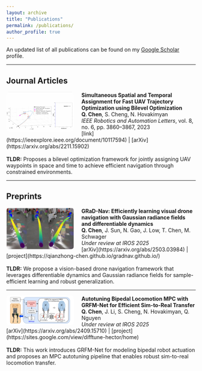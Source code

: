 ```yaml
---
layout: archive
title: "Publications"
permalink: /publications/
author_profile: true
---
```


An updated list of all publications can be found on my [Google Scholar](https://scholar.google.com/citations?user=MqU82XsAAAAJ&hl=en) profile.

---

## Journal Articles

<div class="publication">
  <img src="/images/publications/RAL_1.gif" alt="UAV traj" width="180" style="float:left; margin-right:20px; border-radius:8px;">
  <strong>Simultaneous Spatial and Temporal Assignment for Fast UAV Trajectory Optimization using Bilevel Optimization</strong>  
  <br><strong>Q. Chen</strong>, S. Cheng, N. Hovakimyan  
  <br><em>IEEE Robotics and Automation Letters</em>, vol. 8, no. 6, pp. 3860–3867, 2023  
  <br>[link](https://ieeexplore.ieee.org/document/10117594) | [arXiv](https://arxiv.org/abs/2211.15902)
  <br><br><strong>TLDR:</strong> Proposes a bilevel optimization framework for jointly assigning UAV waypoints in space and time to achieve efficient navigation through constrained environments.
</div>

---

## Preprints

<div class="publication">
  <img src="/images/publications/gradnav.png" alt="GRaD-Nav" width="180" style="float:left; margin-right:20px; border-radius:8px;">
  <strong>GRaD-Nav: Efficiently learning visual drone navigation with Gaussian radiance fields and differentiable dynamics</strong>  
  <br><strong>Q. Chen</strong>, J. Sun, N. Gao, J. Low, T. Chen, M. Schwager  
  <br><em>Under review at IROS 2025</em>  
  <br>[arXiv](https://arxiv.org/abs/2503.03984) | [project](https://qianzhong-chen.github.io/gradnav.github.io/)
  <br><br><strong>TLDR:</strong> We propose a vision-based drone navigation framework that leverages differentiable dynamics and Gaussian radiance fields for sample-efficient learning and robust generalization.
</div>

---

<div class="publication">
  <img src="/images/publications/difftune.png" alt="Difftune" width="180" style="float:left; margin-right:20px; border-radius:8px;">
  <strong>Autotuning Bipedal Locomotion MPC with GRFM-Net for Efficient Sim-to-Real Transfer</strong>  
  <br><strong>Q. Chen</strong>, J. Li, S. Cheng, N. Hovakimyan, Q. Nguyen  
  <br><em>Under review at IROS 2025</em>  
  <br>[arXiv](https://arxiv.org/abs/2409.15710) | [project](https://sites.google.com/view/difftune-hector/home)
  <br><br><strong>TLDR:</strong> This work introduces GRFM-Net for modeling bipedal robot actuation and proposes an MPC autotuning pipeline that enables robust sim-to-real locomotion transfer.
</div>
